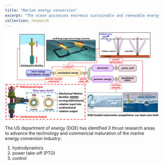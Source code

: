 ```yaml
---
title: "Marine energy conversion"
excerpt: "The ocean possesses enormous sustainable and renewable energy in the form of wave, current, salinity difference, and temperature difference. We exploit this energy fountain, by designing multi-scale machinery to convert the largely untapped wave and hydrokinetic energy. We solve the challenges from 3 perspectives: hydrodynamics, power take-off, and control.<br/><img src='/images/researchthemes_marineenergyconverter_overall.png'>"
collection: research
---
```


![](/images/researchthemes_marineenergyconverter_overall.png)

The US department of energy (DOE) has identified 3 thrust research areas to advance the technology and commericial maturation of the marine energy conversion industry:
1. hydrodynamics
2. power take-off (PTO)
3. control
